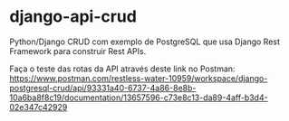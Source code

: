 # django-api-crud
Python/Django CRUD com exemplo de PostgreSQL que usa Django Rest Framework para construir Rest APIs.

Faça o teste das rotas da API através deste link no Postman: https://www.postman.com/restless-water-10959/workspace/django-postgresql-crud/api/93331a40-6737-4a86-8e8b-10a6ba8f8c19/documentation/13657596-c73e8c13-da89-4aff-b3d4-02e347c42929
